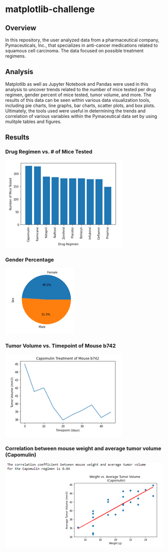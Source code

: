 # matplotlib-challenge

## Overview

In this repository, the user analyzed data from a pharmaceutical company, Pymaceuticals, Inc., that specializes in anti-cancer medications related to squamous cell carcinoma. The data focused on possible treatment regimens.  


## Analysis

Matplotlib as well as Jupyter Notebook and Pandas were used in this analysis to uncover trends related to the number of mice tested per drug regimen, gender percent of mice tested, tumor volume, and more. The results of this data can be seen within various data visualization tools, including pie charts, line graphs, bar charts, scatter plots, and box plots. Ultimately, the tools used were useful in determining the trends and correlation of various variables within the Pymaceutical data set by using mulitple tables and figures. 


## Results
### Drug Regimen vs. # of Mice Tested

![](Images/bar_chart.png)  

### Gender Percentage

![](Images/pie_chart.png)

### Tumor Volume vs. Timepoint of Mouse b742
![](Images/line_chart.png)  

### Correlation between mouse weight and average tumor volume (Capomulin)
![](Images/line_regression.png)

